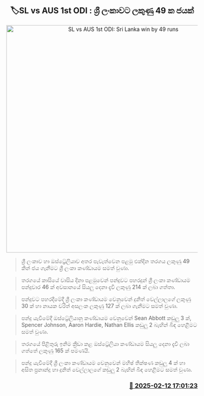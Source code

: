 <p align='center'><b><h2 align='center' title='SL vs AUS 1st ODI: Sri Lanka win by 49 runs'>🏷SL vs AUS 1st ODI : ශ්‍රී ලංකාවට ලකුණු 49 ක ජයක්</h2></b></p>
<p align='center'><img src='https://helakuru.sgp1.cdn.digitaloceanspaces.com/esana/images/lib/sl-vs-aus-new.jpg' width='600' alt='SL vs AUS 1st ODI: Sri Lanka win by 49 runs'></p>

> ශ්‍රී ලංකාව හා ඔස්ට්‍රේලියාව අතර පැවැත්වෙන පළමු එක්දින තරගය ලකුණු 49 කින් ජය ගැනීමට ශ්‍රී ලංකා කණ්ඩායම සමත් වුණා.

> තරගයේ කාසියේ වාසිය දිනා පළමුවෙන් පන්දුවට පහරදුන් ශ්‍රී ලංකා කණ්ඩායම පන්දුවාර 46 ක් අවසානයේ සියලු දෙනා දැවී ලකුණු 214 ක් ලබා ගත්තා.

> පන්දුවට පහරදීමේදී ශ්‍රී ලංකා කණ්ඩායම වෙනුවෙන් දුනිත් වෙල්ලාලගේ ලකුණු 30 ක් හා නායක චරිත් අසලංක ලකුණු 127 ක් ලබා ගැනීමට සමත් වුණා.

> පන්දු යැවීමේදී ඔස්ට්‍රේලියානු කණ්ඩායම වෙනුවෙන් Sean Abbott කඩුලු 3 ක්, Spencer Johnson, Aaron Hardie, Nathan Ellis කඩුලු 2 බැඟින් බිඳ හෙළීමට සමත් වුණා.

> තරගයේ පිළිතුරු ඉනිම ක්‍රීඩා කළ ඔස්ට්‍රේලියා කණ්ඩායම සියලු දෙනා දැවී ලබා ගත්තේ ලකුණු 165 ක් පමණයි.

> පන්දු යැවීමේදී ශ්‍රී ලංකා කණ්ඩායම වෙනුවෙන් මහීෂ් තීක්ෂණ කඩුලු 4 ක් හා අසිත ප්‍රනාන්දු හා දුනිත් වෙල්ලාලගේ කඩුලු 2 බැඟින් බිඳ හෙළීමට සමත් වුණා.



<h3 align='right'><a href='https://www.helakuru.lk/esana/p/107410/'>📅 2025-02-12 17:01:23</a></h3>
